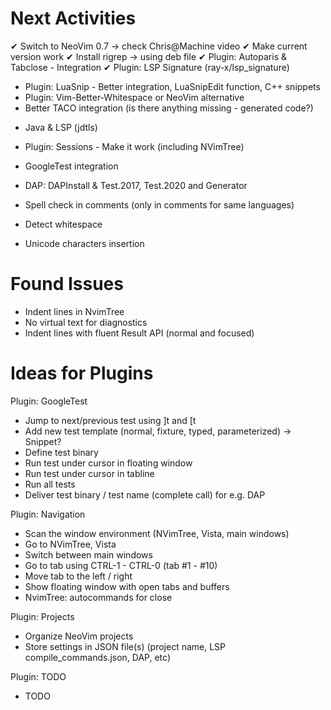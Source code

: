 
Next Activities
===============

 ✔ Switch to NeoVim 0.7 -> check Chris@Machine video
 ✔ Make current version work
 ✔ Install rigrep -> using deb file
 ✔ Plugin: Autoparis & Tabclose - Integration
 ✔ Plugin: LSP Signature (ray-x/lsp_signature)
 + Plugin: LuaSnip - Better integration, LuaSnipEdit function, C++ snippets
 + Plugin: Vim-Better-Whitespace or NeoVim alternative
 + Better TACO integration (is there anything missing - generated code?)

 - Java & LSP (jdtls)
 - Plugin: Sessions - Make it work (including NVimTree)
 - GoogleTest integration
 - DAP: DAPInstall & Test.2017, Test.2020 and Generator
 
 - Spell check in comments (only in comments for same languages)
 - Detect whitespace
 - Unicode characters insertion


Found Issues
============

 - Indent lines in NvimTree
 - No virtual text for diagnostics
 - Indent lines with fluent Result API (normal and focused)


Ideas for Plugins
=================

 Plugin: GoogleTest

 - Jump to next/previous test using ]t and [t
 - Add new test template (normal, fixture, typed, parameterized) -> Snippet?
 - Define test binary
 - Run test under cursor in floating window
 - Run test under cursor in tabline
 - Run all tests 
 - Deliver test binary / test name (complete call) for e.g. DAP

 Plugin: Navigation

 - Scan the window environment (NVimTree, Vista, main windows)
 - Go to NVimTree, Vista
 - Switch between main windows
 - Go to tab using CTRL-1 - CTRL-0 (tab #1 - #10)
 - Move tab to the left / right
 - Show floating window with open tabs and buffers
 - NvimTree: autocommands for close

 Plugin: Projects

 - Organize NeoVim projects
 - Store settings in JSON file(s) (project name, LSP compile_commands.json, DAP, etc)

 Plugin: TODO

  - TODO

